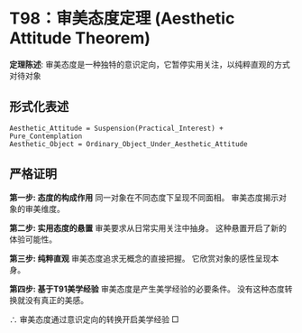# T98：审美态度定理 (Aesthetic Attitude Theorem)

**定理陈述**: 审美态度是一种独特的意识定向，它暂停实用关注，以纯粹直观的方式对待对象

## 形式化表述
```
Aesthetic_Attitude = Suspension(Practical_Interest) + Pure_Contemplation
Aesthetic_Object = Ordinary_Object_Under_Aesthetic_Attitude
```

## 严格证明

**第一步: 态度的构成作用**
同一对象在不同态度下呈现不同面相。
审美态度揭示对象的审美维度。

**第二步: 实用态度的悬置**
审美要求从日常实用关注中抽身。
这种悬置开启了新的体验可能性。

**第三步: 纯粹直观**
审美态度追求无概念的直接把握。
它欣赏对象的感性呈现本身。

**第四步: 基于T91美学经验**
审美态度是产生美学经验的必要条件。
没有这种态度转换就没有真正的美感。

∴ 审美态度通过意识定向的转换开启美学经验 □